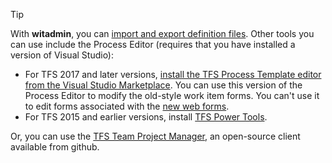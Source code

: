 

> [!TIP]  
> With **witadmin**, you can [import and export definition files](../reference/witadmin/witadmin-customize-and-manage-objects-for-tracking-work.md). Other tools you can use include the Process Editor (requires that you have installed a version of Visual Studio):
> - For TFS 2017 and later versions, [install the TFS Process Template editor from the Visual Studio Marketplace](https://marketplace.visualstudio.com/items?itemName=KarthikBalasubramanianMSFT.TFSProcessTemplateEditor). You can use this version of the Process Editor to modify the old-style work item forms. You can't use it to edit forms associated with the [new web forms](../process/new-work-item-experience). 
> - For TFS 2015 and earlier versions, install [TFS Power Tools](https://marketplace.visualstudio.com/items?itemName=TFSPowerToolsTeam.MicrosoftVisualStudioTeamFoundationServer2015Power). 
>
>Or, you can use the [TFS Team Project Manager](https://github.com/jelledruyts/TfsTeamProjectManager), an open-source client available from github.      

